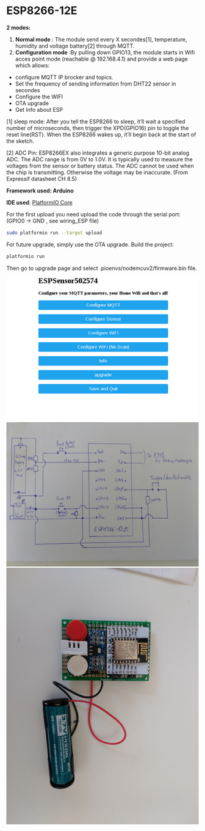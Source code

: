 # ESP8266-12E

**2 modes:**

1.  **Normal mode** : The module send every X secondes[1], temperature, humidity and voltage battery[2] through MQTT.
2.  **Configuration mode** :By pulling down GPIO13, the module starts in Wifi acces point mode (reachable @ 192.168.4.1) and provide a web page which allows:
  * configure MQTT IP brocker and topics.
  * Set the frequency of sending information from DHT22 sensor in secondes  
  * Configure the WIFI
  * OTA upgrade  
  * Get Info about ESP

[1] sleep mode: After you tell the ESP8266 to sleep, it’ll wait a specified number of microseconds, then trigger the XPD(GPIO16) pin to toggle the reset line(RST). When the ESP8266 wakes up, it’ll begin back at the start of the sketch.

[2] ADC Pin: ESP8266EX also integrates a generic purpose 10-bit analog ADC. The ADC range is from 0V to 1.0V. It is typically used to measure the voltages from the sensor or battery status. The ADC cannot be used when the chip is transmitting. Otherwise the voltage may be inaccurate. (From Expressif datasheet CH 8.5)


**Framework used: Arduino**

**IDE used**:
[PlatformIO Core](http://platformio.org/get-started/cli)

For the first upload you need upload the code through the serial port:
(GPIO0 -> GND , see wiring_ESP file)
```bash
sudo platformio run --target upload
```
For future upgrade, simply use the OTA upgrade.
Build the project:
``` bash
platformio run 
```
Then go to upgrade page and select .pioenvs/nodemcuv2/firmware.bin file.

![Alt text](./webpage.jpg)
![Alt text](./wiring_ESP.jpg)
![Alt text](./module.jpg)
